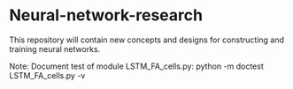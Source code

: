 # Neural-network-research
This repository will contain new concepts and designs for constructing and training neural networks.

Note: Document test of module LSTM_FA_cells.py: python -m doctest LSTM_FA_cells.py -v
